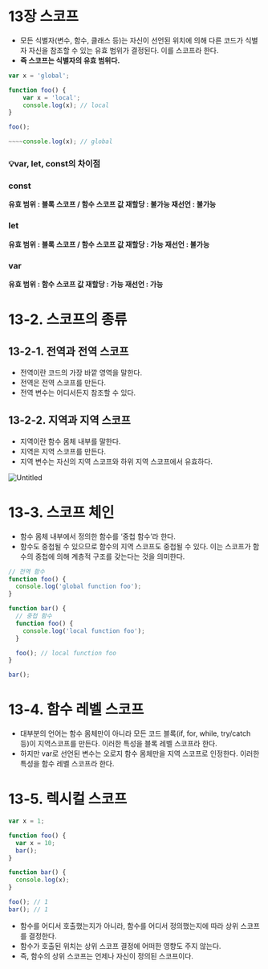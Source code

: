 # 13장 스코프

- 모든 식별자(변수, 함수, 클래스 등)는 자신이 선언된 위치에 의해 다른 코드가 식별자 자신을 참조할 수 있는 유효 범위가 결정된다. 이를 스코프라 한다.
- **즉 스코프는 식별자의 유효 범위다.**

```jsx
var x = 'global';

function foo() {
	var x = 'local';
	console.log(x); // local
}

foo();

~~~~console.log(x); // global
```

### 💡**var, let, const의 차이점**

### **const**

**유효 범위 : 블록 스코프 / 함수 스코프
값 재할당 : 불가능
재선언 : 불가능**

### **let**

**유효 범위 : 블록 스코프 / 함수 스코프
값 재할당 : 가능
재선언 : 불가능**

### **var**

**유효 범위 : 함수 스코프
값 재할당 : 가능
재선언 : 가능**

# 13-2. 스코프의 종류

## 13-2-1. 전역과 전역 스코프

- 전역이란 코드의 가장 바깥 영역을 말한다.
- 전역은 전역 스코프를 만든다.
- 전역 변수는 어디서든지 참조할 수 있다.

## 13-2-2. 지역과 지역 스코프

- 지역이란 함수 몸체 내부를 말한다.
- 지역은 지역 스코프를 만든다.
- 지역 변수는 자신의 지역 스코프와 하위 지역 스코프에서 유효하다.

![Untitled](13%E1%84%8C%E1%85%A1%E1%86%BC%20%E1%84%89%E1%85%B3%E1%84%8F%E1%85%A9%E1%84%91%E1%85%B3%200f6a9fd9079344c99abe1b6131e86044/Untitled.png)

# 13-3. 스코프 체인

- 함수 몸체 내부에서 정의한 함수를 ‘중첩 함수’라 한다.
- 함수도 중첩될 수 있으므로 함수의 지역 스코프도 중첩될 수 있다. 이는 스코프가 함수의 중첩에 의해 계층적 구조를 갖는다는 것을 의미한다.

```jsx
// 전역 함수
function foo() {
  console.log('global function foo');
}

function bar() {
  // 중첩 함수
  function foo() {
    console.log('local function foo');
  }

  foo(); // local function foo
}

bar();
```

# 13-4. 함수 레벨 스코프

- 대부분의 언어는 함수 몸체만이 아니라 모든 코드 블록(if, for, while, try/catch 등)이 지역스코프를 만든다. 이러한 특성을 블록 레벨 스코프라 한다.
- 하지만 var로 선언된 변수는 오로지 함수 몸체만을 지역 스코프로 인정한다. 이러한 특성을 함수 레벨 스코프라 한다.

# 13-5. 렉시컬 스코프

```jsx
var x = 1;

function foo() {
  var x = 10;
  bar();
}

function bar() {
  console.log(x);
}

foo(); // 1
bar(); // 1
```

- 함수를 어디서 호출했는지가 아니라, 함수를 어디서 정의했는지에 따라 상위 스코프를 결정한다.
- 함수가 호출된 위치는 상위 스코프 결정에 어떠한 영향도 주지 않는다.
- 즉, 함수의 상위 스코프는 언제나 자신이 정의된 스코프이다.
